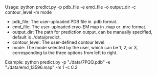 Usage: python predict.py -p pdb_file -e emd_file -o output_dir -c contour_level -m mode

- pdb_file: The user-uploaded PDB file in .pdb format.
- emd_file: The user-uploaded cryo-EM map in .map or .mrc format.
- output_dir: The path for prediction output, can be manually specified, default is ./data/predict.
- contour_level: The user-defined contour level.
- mode: The mode selected by the user, which can be 1, 2, or 3, corresponding to the three options from left to right.

Example: python predict.py -p "./data/7PQQ.pdb" -e "./data/emd_13596.map" -m 1 -c 0.2




